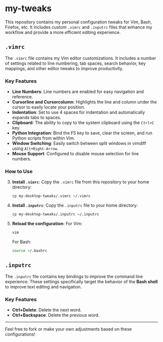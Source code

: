 # my-tweaks

This repository contains my personal configuration tweaks for Vim, Bash, Firefox, etc. It includes custom `.vimrc` and `.inputrc` files that enhance my workflow and provide a more efficient editing experience.

## `.vimrc`

The `.vimrc` file contains my Vim editor customizations. It includes a number of settings related to line numbering, tab spaces, search behavior, key mappings, and other editor tweaks to improve productivity.

### Key Features

- **Line Numbers**: Line numbers are enabled for easy navigation and reference.
- **Cursorline and Cursorcolumn**: Highlights the line and column under the cursor to easily locate your position.
- **Indentation**: Set to use 4 spaces for indentation and automatically expands tabs to spaces.
- **Clipboard**: The ability to copy to the system clipboard using the `Ctrl+C` key.
- **Python Integration**: Bind the F5 key to save, clear the screen, and run Python scripts from within Vim.
- **Window Switching**: Easily switch between split windows in vimdiff using `Alt+Right-Arrow`.
- **Mouse Support**: Configured to disable mouse selection for line numbers.

### How to Use
3. **Install `.vimrc`**:
    Copy the `.vimrc` file from this repository to your home directory:
    ```bash
    cp my-desktop-tweaks/.vimrc ~/.vimrc
    ```

3. **Install `.inputrc`**:
    Copy the `.inputrc` file to your home directory:
    ```bash
    cp my-desktop-tweaks/.inputrc ~/.inputrc
    ```

4. **Reload the configuration**:
    For Vim:
    ```bash
    vim
    ```
    For Bash:
    ```bash
    source ~/.bashrc
    ```

## `.inputrc`

The `.inputrc` file contains key bindings to improve the command line experience. These settings specifically target the behavior of the **Bash shell** to improve text editing and navigation.

### Key Features

- **Ctrl+Delete**: Delete the next word.
- **Ctrl+Backspace**: Delete the previous word.

---

Feel free to fork or make your own adjustments based on these configurations!
